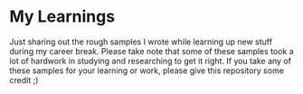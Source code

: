 # My Learnings

Just sharing out the rough samples I wrote while learning up new stuff during my career break. Please take note that 
some of these samples took a lot of hardwork in studying and researching to get it right. If you take any of these 
samples for your learning or work, please give this repository some credit ;)
